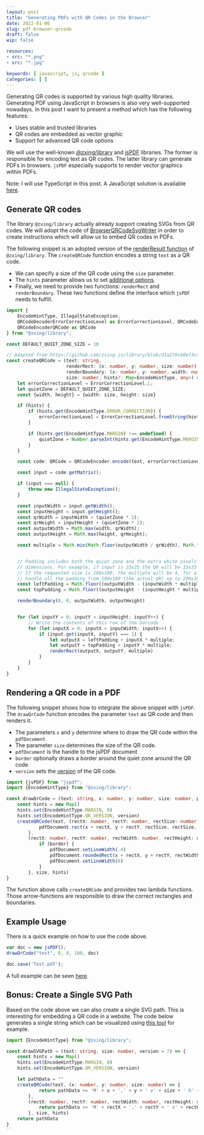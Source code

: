 ```yaml
---
layout: post
title: "Generating PDFs with QR Codes in the Browser"
date: 2022-01-06
slug: pdf-browser-qrcode
draft: false
wip: false

resources:
- src: "*.png"
- src: "*.jpg"

keywords: [ javascript, js, qrcode ]
categories: [ ]
---
```



Generating QR codes is supported by various high quality libraries. Generating PDF using JavaScript in browsers is also very well-supported nowadays.
In this post I want to present a method which has the following features:

* Uses stable and trusted libraries
* QR codes are embedded as vector graphic
* Support for advanced QR code options

We will use the well-known [@zxing/library](https://www.npmjs.com/package/@zxing/library) and [jsPDF](https://www.npmjs.com/package/jspdf) libraries. The former is responsible for encoding text as QR codes. The latter library can generate PDFs in browsers. `jsPDF` especially supports to render vector graphics within PDFs.

Note: I will use TypeScript in this post. A JavaScript solution is available [here](https://gist.github.com/maxammann/2e1c616d17800eeb045488efd7932e46).

## Generate QR codes

The library `@zxing/library` actually already support creating SVGs from QR codes. We will adopt the code of [BrowserQRCodeSvgWriter](https://github.com/zxing-js/library/blob/d1a270cb8ef3c4dba72966845991f5c876338aac/src/browser/BrowserQRCodeSvgWriter.ts) in order to create instructions which will allow us to embed QR codes in PDFs.

The following snippet is an adopted version of the [renderResult function](https://github.com/zxing-js/library/blob/d1a270cb8ef3c4dba72966845991f5c876338aac/src/browser/BrowserQRCodeSvgWriter.ts#L91) of `@zxing/library`.
The `createQRCode` function encodes a string `text` as a QR code.

* We can specify a size of the QR code using the `size` parameter. 
* The `hints` parameter allows us to set [additional options](https://zxing.github.io/zxing/apidocs/com/google/zxing/EncodeHintType.html). 
* Finally, we need to provide two functions: `renderRect` and `renderBoundary`. These two functions define the interface which `jsPDF` needs to fulfill.


```ts
import {
    EncodeHintType, IllegalStateException,
    QRCodeDecoderErrorCorrectionLevel as ErrorCorrectionLevel, QRCodeEncoder,
    QRCodeEncoderQRCode as QRCode
} from "@zxing/library";

const DEFAULT_QUIET_ZONE_SIZE = 10

// Adapted from https://github.com/zxing-js/library/blob/d1a270cb8ef3c4dba72966845991f5c876338aac/src/browser/BrowserQRCodeSvgWriter.ts#L91
const createQRCode = (text: string,
                      renderRect: (x: number, y: number, size: number) => void,
                      renderBoundary: (x: number, y: number, width: number, height: number) => void,
                      size: number, hints?: Map<EncodeHintType, any>) => {
    let errorCorrectionLevel = ErrorCorrectionLevel.L;
    let quietZone = DEFAULT_QUIET_ZONE_SIZE;
    const {width, height} = {width: size, height: size}

    if (hints) {
        if (hints.get(EncodeHintType.ERROR_CORRECTION)) {
            errorCorrectionLevel = ErrorCorrectionLevel.fromString(hints.get(EncodeHintType.ERROR_CORRECTION).toString());
        }

        if (hints.get(EncodeHintType.MARGIN) !== undefined) {
            quietZone = Number.parseInt(hints.get(EncodeHintType.MARGIN).toString(), 10);
        }
    }

    const code: QRCode = QRCodeEncoder.encode(text, errorCorrectionLevel, hints);

    const input = code.getMatrix();

    if (input === null) {
        throw new IllegalStateException();
    }

    const inputWidth = input.getWidth();
    const inputHeight = input.getHeight();
    const qrWidth = inputWidth + (quietZone * 2);
    const qrHeight = inputHeight + (quietZone * 2);
    const outputWidth = Math.max(width, qrWidth);
    const outputHeight = Math.max(height, qrHeight);

    const multiple = Math.min(Math.floor(outputWidth / qrWidth), Math.floor(outputHeight / qrHeight));


    // Padding includes both the quiet zone and the extra white pixels to accommodate the requested
    // dimensions. For example, if input is 25x25 the QR will be 33x33 including the quiet zone.
    // If the requested size is 200x160, the multiple will be 4, for a QR of 132x132. These will
    // handle all the padding from 100x100 (the actual QR) up to 200x160.
    const leftPadding = Math.floor((outputWidth - (inputWidth * multiple)) / 2);
    const topPadding = Math.floor((outputHeight - (inputHeight * multiple)) / 2);

    renderBoundary(0, 0, outputWidth, outputHeight)


    for (let inputY = 0; inputY < inputHeight; inputY++) {
        // Write the contents of this row of the barcode
        for (let inputX = 0; inputX < inputWidth; inputX++) {
            if (input.get(inputX, inputY) === 1) {
                let outputX = leftPadding + inputX * multiple;
                let outputY = topPadding + inputY * multiple;
                renderRect(outputX, outputY, multiple)
            }
        }
    }
}
```

## Rendering a QR code in a PDF

The following snippet shows how to integrate the above snippet with `jsPDF`. The `drawQrCode` function encodes the parameter `text` as QR code and then renders it.

* The parameters `x` and `y` determine where to draw the QR code within the `pdfDocument`
* The parameter `size` determines the size of the QR code.
* `pdfDocument` is the handle to the jsPDF document
* `border` optionally draws a border around the quiet zone around the QR code.
* `version` sets the [version](https://www.qrcode.com/en/about/version.html) of the QR code.

```ts
import {jsPDF} from "jspdf";
import {EncodeHintType} from "@zxing/library";

const drawQrCode = (text: string, x: number, y: number, size: number, pdfDocument: jsPDF, border: boolean = true, version = 7) => {
    const hints = new Map()
    hints.set(EncodeHintType.MARGIN, 0)
    hints.set(EncodeHintType.QR_VERSION, version)
    createQRCode(text, (rectX: number, rectY: number, rectSize: number) => {
            pdfDocument.rect(x + rectX, y + rectY, rectSize, rectSize, "FD");
        },
        (rectX: number, rectY: number, rectWidth: number, rectHeight: number) => {
            if (border) {
                pdfDocument.setLineWidth(.4)
                pdfDocument.roundedRect(x + rectX, y + rectY, rectWidth, rectHeight, 10, 10, "D");
                pdfDocument.setLineWidth(0)
            }
        }, size, hints)
}
```

The function above calls `createQRCode` and provides two lambda functions. Those arrow-functions are responsible to draw the correct rectangles and boundaries.

## Example Usage

There is a quick example on how to use the code above.

```ts
var doc = new jsPDF();
drawQrCode("test", 0, 0, 100, doc)

doc.save('Test.pdf');
```

A full example can be seen [here](https://gist.github.com/maxammann/2e1c616d17800eeb045488efd7932e46).

## Bonus: Create a Single SVG Path

Based on the code above we can also create a single SVG path. This is interesting for embedding a QR code in a website. The code below generates a single string which can be visualized using [this tool](https://yqnn.github.io/svg-path-editor/) for example.

```ts
import {EncodeHintType} from "@zxing/library";

const drawSVGPath = (text: string, size: number, version = 7) => {
    const hints = new Map()
    hints.set(EncodeHintType.MARGIN, 0)
    hints.set(EncodeHintType.QR_VERSION, version)

    let pathData = ""
    createQRCode(text, (x: number, y: number, size: number) => {
            return pathData += 'M' + x + ',' + y + ' v' + size + ' h' + size + ' v' + (-size) + ' Z ';
        },
        (rectX: number, rectY: number, rectWidth: number, rectHeight: number) => {
            return pathData += 'M' + rectX + ',' + rectY + ' v' + rectHeight + ' h' + rectWidth + ' v' + (-rectHeight) + ' Z ';
        }, size, hints)
    return pathData
}
``
